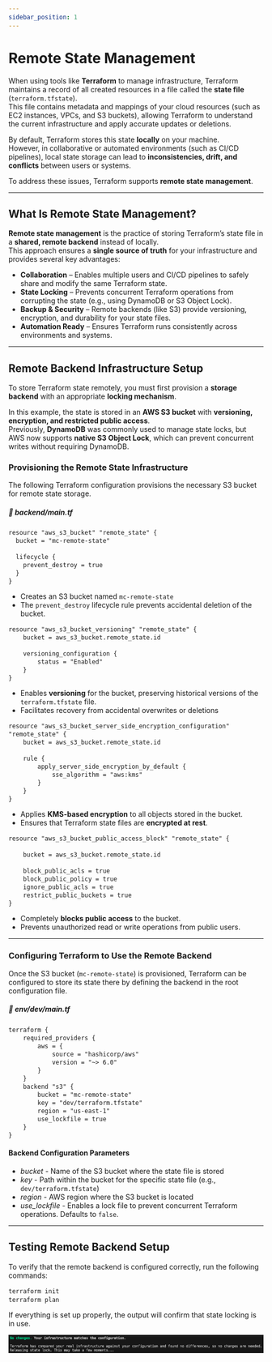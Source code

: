 ```yaml
---
sidebar_position: 1
---
```


# Remote State Management

When using tools like **Terraform** to manage infrastructure, Terraform maintains a record of all created resources in a file called the **state file** (`terraform.tfstate`).  
This file contains metadata and mappings of your cloud resources (such as EC2 instances, VPCs, and S3 buckets), allowing Terraform to understand the current infrastructure and apply accurate updates or deletions.

By default, Terraform stores this state **locally** on your machine.  
However, in collaborative or automated environments (such as CI/CD pipelines), local state storage can lead to **inconsistencies, drift, and conflicts** between users or systems.

To address these issues, Terraform supports **remote state management**.

---
## What Is Remote State Management?

**Remote state management** is the practice of storing Terraform’s state file in a **shared, remote backend** instead of locally.  
This approach ensures a **single source of truth** for your infrastructure and provides several key advantages:

- **Collaboration** – Enables multiple users and CI/CD pipelines to safely share and modify the same Terraform state.
- **State Locking** – Prevents concurrent Terraform operations from corrupting the state (e.g., using DynamoDB or S3 Object Lock).
- **Backup & Security** – Remote backends (like S3) provide versioning, encryption, and durability for your state files.
- **Automation Ready** – Ensures Terraform runs consistently across environments and systems.

---

## Remote Backend Infrastructure Setup

To store Terraform state remotely, you must first provision a **storage backend** with an appropriate **locking mechanism**.  

In this example, the state is stored in an **AWS S3 bucket** with **versioning, encryption, and restricted public access**.  
Previously, **DynamoDB** was commonly used to manage state locks, but AWS now supports **native S3 Object Lock**, which can prevent concurrent writes without requiring DynamoDB.

### Provisioning the Remote State Infrastructure

The following Terraform configuration provisions the necessary S3 bucket for remote state storage.

##### 📁 <i>backend/main.tf</i>

```hcl
resource "aws_s3_bucket" "remote_state" {
  bucket = "mc-remote-state"

  lifecycle {
    prevent_destroy = true
  }
}
```

- Creates an S3 bucket named `mc-remote-state` 
- The `prevent_destroy` lifecycle rule prevents accidental deletion of the bucket.

```hcl
resource "aws_s3_bucket_versioning" "remote_state" {
	bucket = aws_s3_bucket.remote_state.id
	
	versioning_configuration {
		status = "Enabled"
	}
}
```

- Enables **versioning** for the bucket, preserving historical versions of the `terraform.tfstate` file.
- Facilitates recovery from accidental overwrites or deletions


```hcl
resource "aws_s3_bucket_server_side_encryption_configuration" "remote_state" {
	bucket = aws_s3_bucket.remote_state.id	
	
	rule {
		apply_server_side_encryption_by_default {
			sse_algorithm = "aws:kms"
		}
	}
}
```

- Applies **KMS-based encryption** to all objects stored in the bucket.
- Ensures that Terraform state files are **encrypted at rest**.

```hcl
resource "aws_s3_bucket_public_access_block" "remote_state" {

	bucket = aws_s3_bucket.remote_state.id  
	
	block_public_acls = true
	block_public_policy = true
	ignore_public_acls = true
	restrict_public_buckets = true
}
```


- Completely **blocks public access** to the bucket.
- Prevents unauthorized read or write operations from public users.

---
### Configuring Terraform to Use the Remote Backend

Once the S3 bucket (`mc-remote-state`) is provisioned, Terraform can be configured to store its state there by defining the backend in the root configuration file.

##### 📁 <i>env/dev/main.tf</i>

```hcl
terraform {
	required_providers {
		aws = {
			source = "hashicorp/aws"
			version = "~> 6.0"
		}
	}
	backend "s3" {
		bucket = "mc-remote-state"
		key = "dev/terraform.tfstate"
		region = "us-east-1"	
		use_lockfile = true
	}
}
```

#### Backend Configuration Parameters
- *bucket* - Name of the S3 bucket where the state file is stored
- *key* - Path within the bucket for the specific state file (e.g., `dev/terraform.tfstate`)
- *region* - AWS region where the S3 bucket is located
- *use_lockfile* - Enables a lock file to prevent concurrent Terraform operations. Defaults to `false`.

---

## Testing Remote Backend Setup

To verify that the remote backend is configured correctly, run the following commands:

```bash
terraform init
terraform plan
```

If everything is set up properly, the output will confirm that state locking is in use.

![Remote State Lock](./img/remote-state-lock.png "remote state lock")
